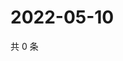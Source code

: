 # 2022-05-10

共 0 条

<!-- BEGIN WEIBO -->
<!-- 最后更新时间 Tue May 10 2022 07:13:25 GMT+0800 (China Standard Time) -->

<!-- END WEIBO -->
